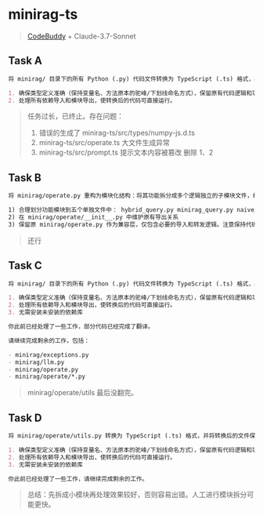 # minirag-ts

> [CodeBuddy](https://www.codebuddy.ai/) + Claude-3.7-Sonnet

## Task A

```md
将 minirag/ 目录下的所有 Python (.py) 代码文件转换为 TypeScript (.ts) 格式，并将转换后的文件保存到 minirag-ts/ 目录中。

1. 确保类型定义准确（保持变量名、方法原本的驼峰/下划线命名方式），保留原有代码逻辑和功能，同时遵循 TypeScript 的最佳实践。
2. 处理所有依赖导入和模块导出，使转换后的代码可直接运行。
```

> 任务过长，已终止。存在问题：
> 1. 错误的生成了 minirag-ts/src/types/numpy-js.d.ts
> 2. minirag-ts/src/operate.ts 大文件生成异常
> 3. minirag-ts/src/prompt.ts 提示文本内容被篡改
> 删除 1、2

## Task B

```md
将 minirag/operate.py 重构为模块化结构：将其功能拆分成多个逻辑独立的子模块文件，统一放入新建的 minirag/operate/ 目录中。要求保持原有接口不变，确保外部代码无需修改导入语句即可继续使用。具体包括：

1) 合理划分功能模块到五个单独文件中： hybrid_query.py minirag_query.py naive_query.py extract_entities.py utils.py (包含 chunking_by_token_size 等)
2) 在 minirag/operate/__init__.py 中维护原有导出关系
3) 保留原 minirag/operate.py 作为兼容层，仅包含必要的导入和转发逻辑。注意保持代码风格和文档的一致性。
```

> 还行

## Task C

```md
将 minirag/ 目录下的所有 Python (.py) 代码文件转换为 TypeScript (.ts) 格式，并将转换后的文件保存到 minirag-ts/ 目录中。

1. 确保类型定义准确（保持变量名、方法原本的驼峰/下划线命名方式），保留原有代码逻辑和功能，同时遵循 TypeScript 的最佳实践。
2. 处理所有依赖导入和模块导出，使转换后的代码可直接运行。
3. 无需安装未安装的依赖库

你此前已经处理了一些工作，部分代码已经完成了翻译。

请继续完成剩余的工作，包括：

- minirag/exceptions.py
- minirag/llm.py
- minirag/operate.py
- minirag/operate/*.py
```

> minirag/operate/utils 最后没翻完。

## Task D

```md
将 minirag/operate/utils.py 转换为 TypeScript (.ts) 格式，并将转换后的文件保存到 minirag/operate/utils.ts。

1. 确保类型定义准确（保持变量名、方法原本的驼峰/下划线命名方式），保留原有代码逻辑和功能，同时遵循 TypeScript 的最佳实践。
2. 处理所有依赖导入和模块导出，使转换后的代码可直接运行。
3. 无需安装未安装的依赖库

你此前已经处理了一些工作，请继续完成剩余的工作。
```

> 总结：先拆成小模块再处理效果较好，否则容易出错。人工进行模块拆分可能更快。
